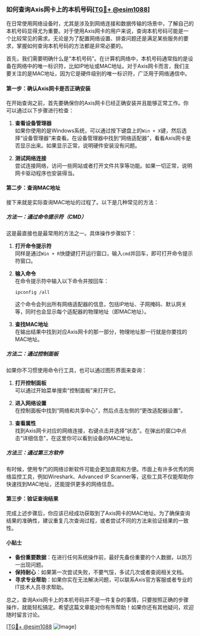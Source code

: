 ### 如何查询Axis网卡上的本机号码[[TG💪+ @esim1088](https://t.me/s/esim1088)]

在日常使用网络设备时，尤其是涉及到网络连接和数据传输的场景中，了解自己的本机号码显得尤为重要。对于使用Axis网卡的用户来说，查询本机号码可能是一个比较常见的需求。无论是为了配置网络设置、排查问题还是满足某些服务的要求，掌握如何查询本机号码的方法都是非常必要的。

首先，我们需要明确什么是“本机号码”。在计算机网络中，本机号码通常指的是设备在网络中的唯一标识符，比如IP地址或MAC地址。对于Axis网卡而言，我们主要关注的是MAC地址，因为它是硬件级别的唯一标识符，广泛用于网络通信中。

#### 第一步：确认Axis网卡是否正确安装

在开始查询之前，首先要确保你的Axis网卡已经正确安装并且能够正常工作。你可以通过以下步骤进行检查：

1. **查看设备管理器**  
   如果你使用的是Windows系统，可以通过按下键盘上的`Win + X`键，然后选择“设备管理器”来查看。在设备管理器中找到“网络适配器”，看看Axis网卡是否显示出来。如果显示正常，说明硬件安装没有问题。

2. **测试网络连接**  
   尝试连接网络，访问一些网站或者打开文件共享等功能。如果一切正常，说明网卡驱动程序也安装得当。

#### 第二步：查询MAC地址

接下来就是实际查询MAC地址的过程了。以下是几种常见的方法：

##### 方法一：通过命令提示符（CMD）

这是最直接也是最常用的方法之一。具体操作步骤如下：

1. **打开命令提示符**  
   同样是通过`Win + R`快捷键打开运行窗口，输入`cmd`并回车，即可打开命令提示符窗口。

2. **输入命令**  
   在命令提示符中输入以下命令并按回车：
   ```
   ipconfig /all
   ```
   这个命令会列出所有网络适配器的信息，包括IP地址、子网掩码、默认网关等，同时也会显示每个适配器的物理地址（即MAC地址）。

3. **查找MAC地址**  
   在输出结果中找到对应Axis网卡的那一部分，物理地址那一行就是你要找的MAC地址。

##### 方法二：通过控制面板

如果你不习惯使用命令行工具，也可以通过图形界面来查询：

1. **打开控制面板**  
   可以通过开始菜单搜索“控制面板”来打开它。

2. **进入网络设置**  
   在控制面板中找到“网络和共享中心”，然后点击左侧的“更改适配器设置”。

3. **查看属性**  
   找到Axis网卡对应的网络连接，右键点击并选择“状态”。在弹出的窗口中点击“详细信息”，在这里你可以看到设备的MAC地址。

##### 方法三：通过第三方软件

有时候，使用专门的网络诊断软件可能会更加直观和方便。市面上有许多优秀的网络监控工具，例如Wireshark、Advanced IP Scanner等，这些工具不仅能帮助你快速找到MAC地址，还能提供更多的网络信息。

#### 第三步：验证查询结果

完成上述步骤后，你应该已经成功获取到了Axis网卡的MAC地址。为了确保查询结果的准确性，建议重复几次查询过程，或者尝试不同的方法来验证结果的一致性。

#### 小贴士

- **备份重要数据**：在进行任何系统操作前，最好先备份重要的个人数据，以防万一出现问题。
- **保持耐心**：如果第一次尝试失败，不要气馁，多试几次或者查阅相关文档。
- **寻求专业帮助**：如果你实在无法解决问题，可以联系Axis官方客服或者专业的IT技术人员寻求帮助。

总之，查询Axis网卡上的本机号码并不是一件复杂的事情，只要按照正确的步骤操作，就能轻松搞定。希望这篇文章能对你有所帮助！如果你还有其他疑问，欢迎随时留言讨论。

[[TG💪+ @esim1088](https://t.me/s/esim1088) ![Image](https://i.postimg.cc/4NQfJmqS/Snipaste-2025-05-13-00-14-12.png)]